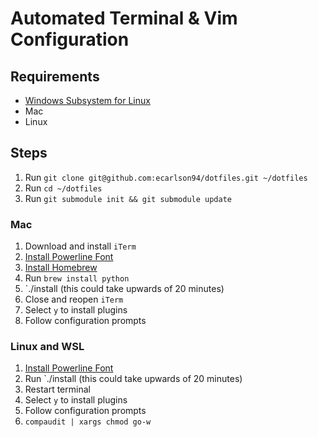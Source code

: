 # Automated Terminal & Vim Configuration
## Requirements

- [Windows Subsystem for Linux](https://gist.github.com/ecarlson94/283102ffd2f2473d41e7c9965be8fdd4)
- Mac
- Linux

## Steps
1. Run `git clone git@github.com:ecarlson94/dotfiles.git ~/dotfiles`
2. Run `cd ~/dotfiles`
3. Run `git submodule init && git submodule update`

### Mac
1. Download and install `iTerm`
2. [Install Powerline Font](https://github.com/romkatv/powerlevel10k#fonts)
3. [Install Homebrew](https://brew.sh)
4. Run `brew install python`
5. `./install (this could take upwards of 20 minutes)
6. Close and reopen `iTerm`
7. Select `y` to install plugins
8. Follow configuration prompts

### Linux and WSL
1. [Install Powerline Font](https://github.com/romkatv/powerlevel10k#fonts)
2. Run `./install (this could take upwards of 20 minutes)
3. Restart terminal
4. Select `y` to install plugins
5. Follow configuration prompts
6. `compaudit | xargs chmod go-w`
